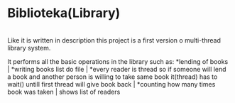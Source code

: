 # Biblioteka(Library)
</br>
Like it is written in description this project is a first version o multi-thread library system. 

It performs all the basic operations in the library such as: *lending of books | *writing books list do file | *every reader is thread so if someone will lend a book and another person is willing to take same book it(thread) has to wait() untill first thread will give book back | *counting how many times book was taken  | shows list of readers
